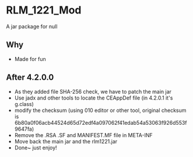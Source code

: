 # RLM_1221_Mod
A jar package for null

## Why
* Made for fun

## After 4.2.0.0
* As they added file SHA-256 check, we have to patch the main jar
* Use jadx and other tools to locate the CEAppDef file (in 4.2.0.1 it's g.class)
* modify the checksum (using 010 editor or other tool, original checksum is 6b80a0f06acb44524d65d72edf4a097062f41edab54a53063f926d553f9647fa)
* Remove the .RSA .SF and MANIFEST.MF file in META-INF
* Move back the main jar and the rlm1221.jar
* Done~ just enjoy!
